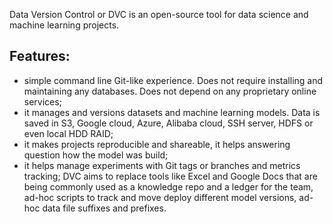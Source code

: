 Data Version Control or DVC is an open-source tool for data science and machine learning projects.

## Features:

- simple command line Git-like experience. Does not require installing and maintaining any databases. Does not depend on any proprietary online services;
- it manages and versions datasets and machine learning models. Data is saved in S3, Google cloud, Azure, Alibaba cloud, SSH server, HDFS or even local HDD RAID;
- it makes projects reproducible and shareable, it helps answering question how the model was build;
- it helps manage experiments with Git tags or branches and metrics tracking;
DVC aims to replace tools like Excel and Google Docs that are being commonly used as a knowledge repo and a ledger for the team, ad-hoc scripts to track and move deploy different model versions, ad-hoc data file suffixes and prefixes.
